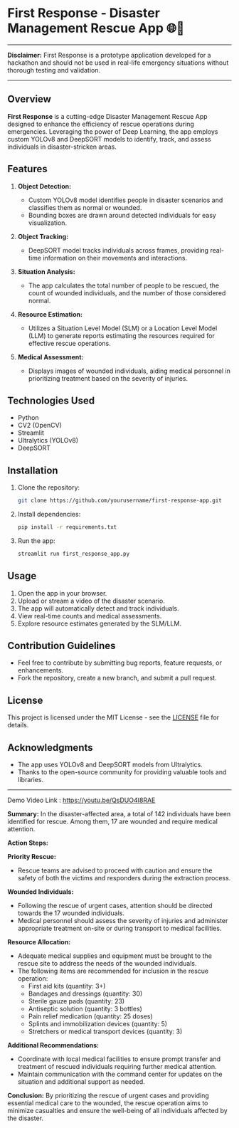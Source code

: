 # First Response - Disaster Management Rescue App 🌐🚨
___
**Disclaimer:** First Response is a prototype application developed for a hackathon and should not be used in real-life emergency situations without thorough testing and validation.
___
## Overview

**First Response** is a cutting-edge Disaster Management Rescue App designed to enhance the efficiency of rescue operations during emergencies. Leveraging the power of Deep Learning, the app employs custom YOLOv8 and DeepSORT models to identify, track, and assess individuals in disaster-stricken areas.

## Features

1. **Object Detection:**
   - Custom YOLOv8 model identifies people in disaster scenarios and classifies them as normal or wounded.
   - Bounding boxes are drawn around detected individuals for easy visualization.

2. **Object Tracking:**
   - DeepSORT model tracks individuals across frames, providing real-time information on their movements and interactions.

3. **Situation Analysis:**
   - The app calculates the total number of people to be rescued, the count of wounded individuals, and the number of those considered normal.

4. **Resource Estimation:**
   - Utilizes a Situation Level Model (SLM) or a Location Level Model (LLM) to generate reports estimating the resources required for effective rescue operations.

5. **Medical Assessment:**
   - Displays images of wounded individuals, aiding medical personnel in prioritizing treatment based on the severity of injuries.

## Technologies Used

- Python
- CV2 (OpenCV)
- Streamlit
- Ultralytics (YOLOv8)
- DeepSORT

## Installation

1. Clone the repository:

    ```bash
    git clone https://github.com/yourusername/first-response-app.git
    ```

2. Install dependencies:

    ```bash
    pip install -r requirements.txt
    ```

3. Run the app:

    ```bash
    streamlit run first_response_app.py
    ```

## Usage

1. Open the app in your browser.
2. Upload or stream a video of the disaster scenario.
3. The app will automatically detect and track individuals.
4. View real-time counts and medical assessments.
5. Explore resource estimates generated by the SLM/LLM.

## Contribution Guidelines

- Feel free to contribute by submitting bug reports, feature requests, or enhancements.
- Fork the repository, create a new branch, and submit a pull request.

## License

This project is licensed under the MIT License - see the [LICENSE](LICENSE) file for details.

## Acknowledgments

- The app uses YOLOv8 and DeepSORT models from Ultralytics. 
- Thanks to the open-source community for providing valuable tools and libraries.

***
Demo Video Link : https://youtu.be/QsDUO4I8RAE

**Summary:**
In the disaster-affected area, a total of 142 individuals have been identified for rescue. Among them, 17 are wounded and require medical attention.

**Action Steps:**

**Priority Rescue:**
- Rescue teams are advised to proceed with caution and ensure the safety of both the victims and responders during the extraction process.

**Wounded Individuals:**
- Following the rescue of urgent cases, attention should be directed towards the 17 wounded individuals.
- Medical personnel should assess the severity of injuries and administer appropriate treatment on-site or during transport to medical facilities.

**Resource Allocation:**
- Adequate medical supplies and equipment must be brought to the rescue site to address the needs of the wounded individuals.
- The following items are recommended for inclusion in the rescue operation:
  - First aid kits (quantity: 3+)
  - Bandages and dressings (quantity: 30)
  - Sterile gauze pads (quantity: 23)
  - Antiseptic solution (quantity: 3 bottles)
  - Pain relief medication (quantity: 25 doses)
  - Splints and immobilization devices (quantity: 5)
  - Stretchers or medical transport devices (quantity: 3)

**Additional Recommendations:**
- Coordinate with local medical facilities to ensure prompt transfer and treatment of rescued individuals requiring further medical attention.
- Maintain communication with the command center for updates on the situation and additional support as needed.

**Conclusion:**
By prioritizing the rescue of urgent cases and providing essential medical care to the wounded, the rescue operation aims to minimize casualties and ensure the well-being of all individuals affected by the disaster.
